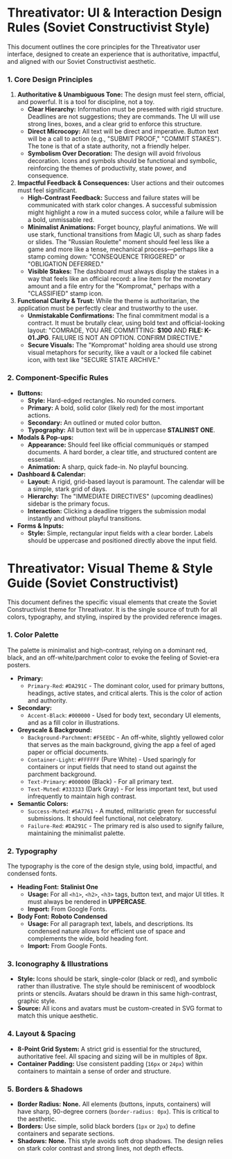# **Threativator: UI & Interaction Design Rules (Soviet Constructivist Style)**

This document outlines the core principles for the Threativator user interface, designed to create an experience that is authoritative, impactful, and aligned with our Soviet Constructivist aesthetic.

### **1\. Core Design Principles**

1. **Authoritative & Unambiguous Tone:** The design must feel stern, official, and powerful. It is a tool for discipline, not a toy.  
   * **Clear Hierarchy:** Information must be presented with rigid structure. Deadlines are not suggestions; they are commands. The UI will use strong lines, boxes, and a clear grid to enforce this structure.  
   * **Direct Microcopy:** All text will be direct and imperative. Button text will be a call to action (e.g., "SUBMIT PROOF," "COMMIT STAKES"). The tone is that of a state authority, not a friendly helper.  
   * **Symbolism Over Decoration:** The design will avoid frivolous decoration. Icons and symbols should be functional and symbolic, reinforcing the themes of productivity, state power, and consequence.  
2. **Impactful Feedback & Consequences:** User actions and their outcomes must feel significant.  
   * **High-Contrast Feedback:** Success and failure states will be communicated with stark color changes. A successful submission might highlight a row in a muted success color, while a failure will be a bold, unmissable red.  
   * **Minimalist Animations:** Forget bouncy, playful animations. We will use stark, functional transitions from Magic UI, such as sharp fades or slides. The "Russian Roulette" moment should feel less like a game and more like a tense, mechanical process—perhaps like a stamp coming down: "CONSEQUENCE TRIGGERED" or "OBLIGATION DEFERRED."  
   * **Visible Stakes:** The dashboard must always display the stakes in a way that feels like an official record: a line item for the monetary amount and a file entry for the "Kompromat," perhaps with a "CLASSIFIED" stamp icon.  
3. **Functional Clarity & Trust:** While the theme is authoritarian, the application must be perfectly clear and trustworthy to the user.  
   * **Unmistakable Confirmations:** The final commitment modal is a contract. It must be brutally clear, using bold text and official-looking layout: "COMRADE, YOU ARE COMMITTING: **$100** AND **FILE: K-01.JPG**. FAILURE IS NOT AN OPTION. CONFIRM DIRECTIVE."  
   * **Secure Visuals:** The "Kompromat" holding area should use strong visual metaphors for security, like a vault or a locked file cabinet icon, with text like "SECURE STATE ARCHIVE."

### **2\. Component-Specific Rules**

* **Buttons:**  
  * **Style:** Hard-edged rectangles. No rounded corners.  
  * **Primary:** A bold, solid color (likely red) for the most important actions.  
  * **Secondary:** An outlined or muted color button.  
  * **Typography:** All button text will be in uppercase **STALINIST ONE**.  
* **Modals & Pop-ups:**  
  * **Appearance:** Should feel like official communiqués or stamped documents. A hard border, a clear title, and structured content are essential.  
  * **Animation:** A sharp, quick fade-in. No playful bouncing.  
* **Dashboard & Calendar:**  
  * **Layout:** A rigid, grid-based layout is paramount. The calendar will be a simple, stark grid of days.  
  * **Hierarchy:** The "IMMEDIATE DIRECTIVES" (upcoming deadlines) sidebar is the primary focus.  
  * **Interaction:** Clicking a deadline triggers the submission modal instantly and without playful transitions.  
* **Forms & Inputs:**  
  * **Style:** Simple, rectangular input fields with a clear border. Labels should be uppercase and positioned directly above the input field.

# **Threativator: Visual Theme & Style Guide (Soviet Constructivist)**

This document defines the specific visual elements that create the Soviet Constructivist theme for Threativator. It is the single source of truth for all colors, typography, and styling, inspired by the provided reference images.

### **1\. Color Palette**

The palette is minimalist and high-contrast, relying on a dominant red, black, and an off-white/parchment color to evoke the feeling of Soviet-era posters.

* **Primary:**  
  * `Primary-Red`: `#DA291C` \- The dominant color, used for primary buttons, headings, active states, and critical alerts. This is the color of action and authority.  
* **Secondary:**  
  * `Accent-Black`: `#000000` \- Used for body text, secondary UI elements, and as a fill color in illustrations.  
* **Greyscale & Background:**  
  * `Background-Parchment`: `#F5EEDC` \- An off-white, slightly yellowed color that serves as the main background, giving the app a feel of aged paper or official documents.  
  * `Container-Light`: `#FFFFFF` (Pure White) \- Used sparingly for containers or input fields that need to stand out against the parchment background.  
  * `Text-Primary`: `#000000` (Black) \- For all primary text.  
  * `Text-Muted`: `#333333` (Dark Gray) \- For less important text, but used infrequently to maintain high contrast.  
* **Semantic Colors:**  
  * `Success-Muted`: `#5A7761` \- A muted, militaristic green for successful submissions. It should feel functional, not celebratory.  
  * `Failure-Red`: `#DA291C` \- The primary red is also used to signify failure, maintaining the minimalist palette.

### **2\. Typography**

The typography is the core of the design style, using bold, impactful, and condensed fonts.

* **Heading Font:** **Stalinist One**  
  * **Usage:** For all `<h1>`, `<h2>`, `<h3>` tags, button text, and major UI titles. It must always be rendered in **UPPERCASE**.  
  * **Import:** From Google Fonts.  
* **Body Font:** **Roboto Condensed**  
  * **Usage:** For all paragraph text, labels, and descriptions. Its condensed nature allows for efficient use of space and complements the wide, bold heading font.  
  * **Import:** From Google Fonts.

### **3\. Iconography & Illustrations**

* **Style:** Icons should be stark, single-color (black or red), and symbolic rather than illustrative. The style should be reminiscent of woodblock prints or stencils. Avatars should be drawn in this same high-contrast, graphic style.  
* **Source:** All icons and avatars must be custom-created in SVG format to match this unique aesthetic.

### **4\. Layout & Spacing**

* **8-Point Grid System:** A strict grid is essential for the structured, authoritative feel. All spacing and sizing will be in multiples of 8px.  
* **Container Padding:** Use consistent padding (`16px` or `24px`) within containers to maintain a sense of order and structure.

### **5\. Borders & Shadows**

* **Border Radius:** **None.** All elements (buttons, inputs, containers) will have sharp, 90-degree corners (`border-radius: 0px`). This is critical to the aesthetic.  
* **Borders:** Use simple, solid black borders (`1px` or `2px`) to define containers and separate sections.  
* **Shadows:** **None.** This style avoids soft drop shadows. The design relies on stark color contrast and strong lines, not depth effects.

